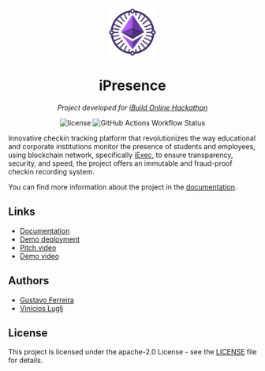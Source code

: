 <p align="center">
  <img src="./docs/static/img/logo.png" width="100" alt="project-logo">
</p>
<p align="center">
	<h1 align="center">iPresence</h1>
</p>
<p align="center">
    <em> Project developed for <a href="https://taikai.network/iExec/hackathons/ibuild/resources">iBuild Online Hackathon</a></em>
</p>
<p align="center">
	<img src="https://img.shields.io/github/license/Bottle-Coders/iPresence/?style=default&logo=opensourceinitiative&logoColor=white&color=78DCE8" alt="license">
	<img src="https://img.shields.io/github/actions/workflow/status/Bottle-Coders/iPresence/CI.yml" alt="GitHub Actions Workflow Status">
</p>

Innovative checkin tracking platform that revolutionizes the way educational and corporate institutions monitor the presence of students and employees, using blockchain network, specifically [iExec](https://iex.ec/), to ensure transparency, security, and speed, the project offers an immutable and fraud-proof checkin recording system.

You can find more information about the project in the [documentation](https://bottle-coders.github.io/iPresence/).

## Links

-   [Documentation](https://bottle-coders.github.io/iPresence/)
-   [Demo deployment](https://ipresence.vercel.app/)
-   [Pitch video](https://youtu.be/C6Knx3dPk0w)
-   [Demo video](https://www.youtube.com/watch?v=W0rheKsxDSw)

## Authors

-   [Gustavo Ferreira](https://github.com/gustavofdeoliveira)
-   [Vinicios Lugli](https://github.com/ViniciosLugli)

## License

This project is licensed under the apache-2.0 License - see the [LICENSE](LICENSE) file for details.
